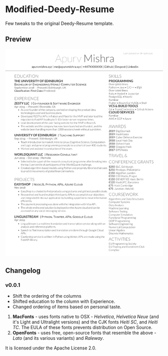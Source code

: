 Modified-Deedy-Resume
=========================

Few tweaks to the original Deedy-Resume template.

## Preview
<img src="https://github.com/apurvmishra99/Modified-Deedy-Resume/blob/master/resume_clean.png" alt="preview" width="500"/>

## Changelog
### v0.0.1
- Shift the ordering of the columns
- Shifted education to the column with Experience.
- Changed ordering of items based on personal taste.

1. **MacFonts** - uses fonts native to OSX - *Helvetica*, *Helvetica Neue* (and it's Light and Ultralight versions) and the CJK fonts *Heiti SC*, and *Heiti TC*. The EULA of these fonts prevents distribution on Open Source.
2. **OpenFonts** - uses free, open-source fonts that resemble the above - *Lato* (and its various variants) and *Raleway*.

It is licensed under the Apache License 2.0.
